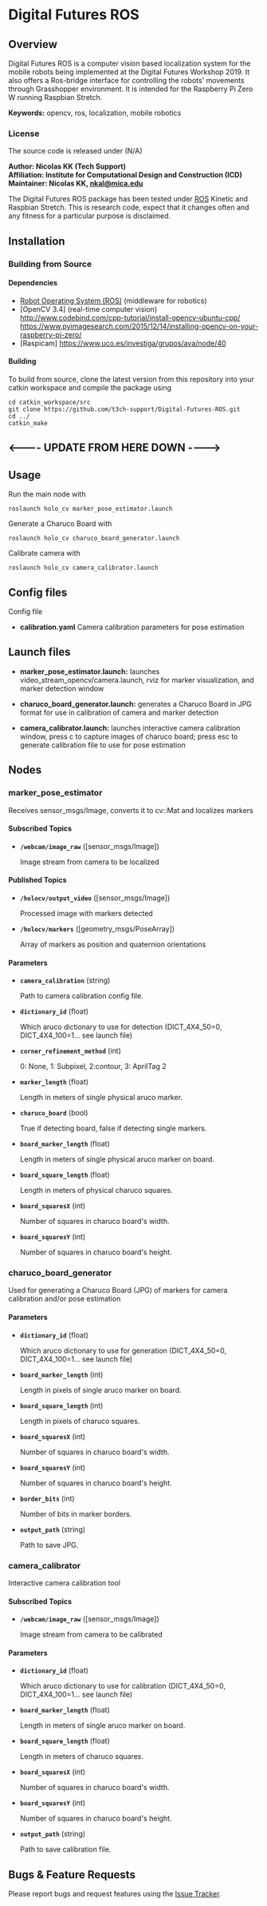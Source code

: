 # Digital Futures ROS

## Overview

Digital Futures ROS is a computer vision based localization system for the mobile robots being implemented at the Digital Futures Workshop 2019. It also offers a Ros-bridge interface for controlling the robots' movements through Grasshopper environment. It is intended for the Raspberry Pi Zero W running Raspbian Stretch.

**Keywords:** opencv, ros, localization, mobile robotics

### License

The source code is released under (N/A)

**Author: Nicolas KK (Tech Support) <br />
Affiliation: Institute for Computational Design and Construction (ICD) <br />
Maintainer: Nicolas KK, nkal@mica.edu**

The Digital Futures ROS package has been tested under [ROS] Kinetic and Raspbian Stretch. This is research code, expect that it changes often and any fitness for a particular purpose is disclaimed.


## Installation


### Building from Source

#### Dependencies

- [Robot Operating System (ROS)](http://wiki.ros.org) (middleware for robotics)
- [OpenCV 3.4] (real-time computer vision)
		http://www.codebind.com/cpp-tutorial/install-opencv-ubuntu-cpp/
		https://www.pyimagesearch.com/2015/12/14/installing-opencv-on-your-raspberry-pi-zero/
- [Raspicam] https://www.uco.es/investiga/grupos/ava/node/40


#### Building

To build from source, clone the latest version from this repository into your catkin workspace and compile the package using

	cd catkin_workspace/src
	git clone https://github.com/t3ch-support/Digital-Futures-ROS.git
	cd ../
	catkin_make


## <---- UPDATE FROM HERE DOWN ---->

## Usage


Run the main node with

	roslaunch holo_cv marker_pose_estimator.launch

Generate a Charuco Board with

	roslaunch holo_cv charuco_board_generator.launch

Calibrate camera with

	roslaunch holo_cv camera_calibrator.launch

## Config files

Config file

* **calibration.yaml** Camera calibration parameters for pose estimation


## Launch files

* **marker_pose_estimator.launch:** launches video_stream_opencv/camera.launch, rviz for marker visualization, and marker detection window

* **charuco_board_generator.launch:** generates a Charuco Board in JPG format for use in calibration of camera and marker detection

* **camera_calibrator.launch:** launches interactive camera calibration window, press c to capture images of charuco board; press esc to generate calibration file to use for pose estimation


## Nodes

### marker_pose_estimator

Receives sensor_msgs/Image, converts it to cv::Mat and localizes markers


#### Subscribed Topics

* **`/webcam/image_raw`** ([sensor_msgs/Image])

	Image stream from camera to be localized


#### Published Topics

* **`/holocv/output_video`** ([sensor_msgs/Image])

	Processed image with markers detected

* **`/holocv/markers`** ([geometry_msgs/PoseArray])

	Array of markers as position and quaternion orientations


#### Parameters


* **`camera_calibration`** (string)

	Path to camera calibration config file.

* **`dictionary_id`** (float)

	Which aruco dictionary to use for detection (DICT_4X4_50=0, DICT_4X4_100=1... see launch file)

* **`corner_refinement_method`** (int)

	0: None, 1: Subpixel, 2:contour, 3: AprilTag 2

* **`marker_length`** (float)

	Length in meters of single physical aruco marker.

* **`charuco_board`** (bool)

    True if detecting board, false if detecting single markers.

* **`board_marker_length`** (float)

    Length in meters of single physical aruco marker on board.

* **`board_square_length`** (float)

    Length in meters of physical charuco squares.

* **`board_squaresX`** (int)

    Number of squares in charuco board's width.

* **`board_squaresY`** (int)

    Number of squares in charuco board's height.


### charuco_board_generator

Used for generating a Charuco Board (JPG) of markers for camera calibration and/or pose estimation


#### Parameters



* **`dictionary_id`** (float)

	Which aruco dictionary to use for generation (DICT_4X4_50=0, DICT_4X4_100=1... see launch file)

* **`board_marker_length`** (int)

    Length in pixels of single aruco marker on board.

* **`board_square_length`** (int)

    Length in pixels of charuco squares.

* **`board_squaresX`** (int)

    Number of squares in charuco board's width.

* **`board_squaresY`** (int)

    Number of squares in charuco board's height.

* **`border_bits`** (int)

    Number of bits in marker borders.

* **`output_path`** (string)

    Path to save JPG.




### camera_calibrator

Interactive camera calibration tool


#### Subscribed Topics

* **`/webcam/image_raw`** ([sensor_msgs/Image])

	Image stream from camera to be calibrated


#### Parameters


* **`dictionary_id`** (float)

	Which aruco dictionary to use for calibration (DICT_4X4_50=0, DICT_4X4_100=1... see launch file)

* **`board_marker_length`** (float)

    Length in meters of single aruco marker on board.

* **`board_square_length`** (float)

    Length in meters of charuco squares.

* **`board_squaresX`** (int)

    Number of squares in charuco board's width.

* **`board_squaresY`** (int)

    Number of squares in charuco board's height.


* **`output_path`** (string)

    Path to save calibration file.




## Bugs & Feature Requests

Please report bugs and request features using the [Issue Tracker](https://github.com/kyjanond/timberbot/issues).


[ROS]: http://www.ros.org
[rviz]: http://wiki.ros.org/rviz
[OpenCV 3]: https://opencv.org/
[video_stream_opencv]: https://github.com/ros-drivers/video_stream_opencv